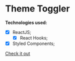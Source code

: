 # Theme Toggler

**Technologies used:**

- [x] ReactJS;
  - [x] React Hooks;
- [x] Styled Components;

[Check it out](https://angry-hamilton-e66f2f.netlify.com/)
